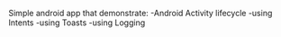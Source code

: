 Simple android app that demonstrate:
-Android Activity lifecycle
-using Intents
-using Toasts
-using Logging
